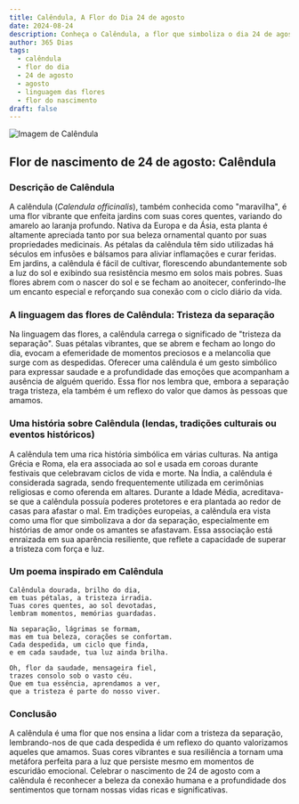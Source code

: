 ```yaml
---
title: Calêndula, A Flor do Dia 24 de agosto
date: 2024-08-24
description: Conheça o Calêndula, a flor que simboliza o dia 24 de agosto e seu significado 'Tristeza da separação'. Explore a beleza e o simbolismo desta flor encantadora.
author: 365 Dias
tags:
  - calêndula
  - flor do dia
  - 24 de agosto
  - agosto
  - linguagem das flores
  - flor do nascimento
draft: false
---
```


![Imagem de Calêndula](https://cdn.pixabay.com/photo/2018/07/10/11/11/marigold-3528402_1280.jpg#center)


## Flor de nascimento de 24 de agosto: Calêndula

### Descrição de Calêndula

A calêndula (_Calendula officinalis_), também conhecida como "maravilha", é uma flor vibrante que enfeita jardins com suas cores quentes, variando do amarelo ao laranja profundo. Nativa da Europa e da Ásia, esta planta é altamente apreciada tanto por sua beleza ornamental quanto por suas propriedades medicinais. As pétalas da calêndula têm sido utilizadas há séculos em infusões e bálsamos para aliviar inflamações e curar feridas. Em jardins, a calêndula é fácil de cultivar, florescendo abundantemente sob a luz do sol e exibindo sua resistência mesmo em solos mais pobres. Suas flores abrem com o nascer do sol e se fecham ao anoitecer, conferindo-lhe um encanto especial e reforçando sua conexão com o ciclo diário da vida.

### A linguagem das flores de Calêndula: Tristeza da separação

Na linguagem das flores, a calêndula carrega o significado de "tristeza da separação". Suas pétalas vibrantes, que se abrem e fecham ao longo do dia, evocam a efemeridade de momentos preciosos e a melancolia que surge com as despedidas. Oferecer uma calêndula é um gesto simbólico para expressar saudade e a profundidade das emoções que acompanham a ausência de alguém querido. Essa flor nos lembra que, embora a separação traga tristeza, ela também é um reflexo do valor que damos às pessoas que amamos.

### Uma história sobre Calêndula (lendas, tradições culturais ou eventos históricos)

A calêndula tem uma rica história simbólica em várias culturas. Na antiga Grécia e Roma, ela era associada ao sol e usada em coroas durante festivais que celebravam ciclos de vida e morte. Na Índia, a calêndula é considerada sagrada, sendo frequentemente utilizada em cerimônias religiosas e como oferenda em altares. Durante a Idade Média, acreditava-se que a calêndula possuía poderes protetores e era plantada ao redor de casas para afastar o mal. Em tradições europeias, a calêndula era vista como uma flor que simbolizava a dor da separação, especialmente em histórias de amor onde os amantes se afastavam. Essa associação está enraizada em sua aparência resiliente, que reflete a capacidade de superar a tristeza com força e luz.

### Um poema inspirado em Calêndula

```
Calêndula dourada, brilho do dia,  
em tuas pétalas, a tristeza irradia.  
Tuas cores quentes, ao sol devotadas,  
lembram momentos, memórias guardadas.  

Na separação, lágrimas se formam,  
mas em tua beleza, corações se confortam.  
Cada despedida, um ciclo que finda,  
e em cada saudade, tua luz ainda brilha.  

Oh, flor da saudade, mensageira fiel,  
trazes consolo sob o vasto céu.  
Que em tua essência, aprendamos a ver,  
que a tristeza é parte do nosso viver.  
```

### Conclusão

A calêndula é uma flor que nos ensina a lidar com a tristeza da separação, lembrando-nos de que cada despedida é um reflexo do quanto valorizamos aqueles que amamos. Suas cores vibrantes e sua resiliência a tornam uma metáfora perfeita para a luz que persiste mesmo em momentos de escuridão emocional. Celebrar o nascimento de 24 de agosto com a calêndula é reconhecer a beleza da conexão humana e a profundidade dos sentimentos que tornam nossas vidas ricas e significativas.